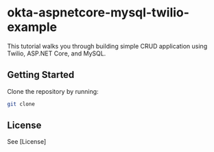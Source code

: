 # okta-aspnetcore-mysql-twilio-example
This tutorial walks you through building simple CRUD application using Twilio, ASP.NET Core, and MySQL.

## Getting Started

Clone the repository by running:

```sh
git clone 
```

## License
See [License]

